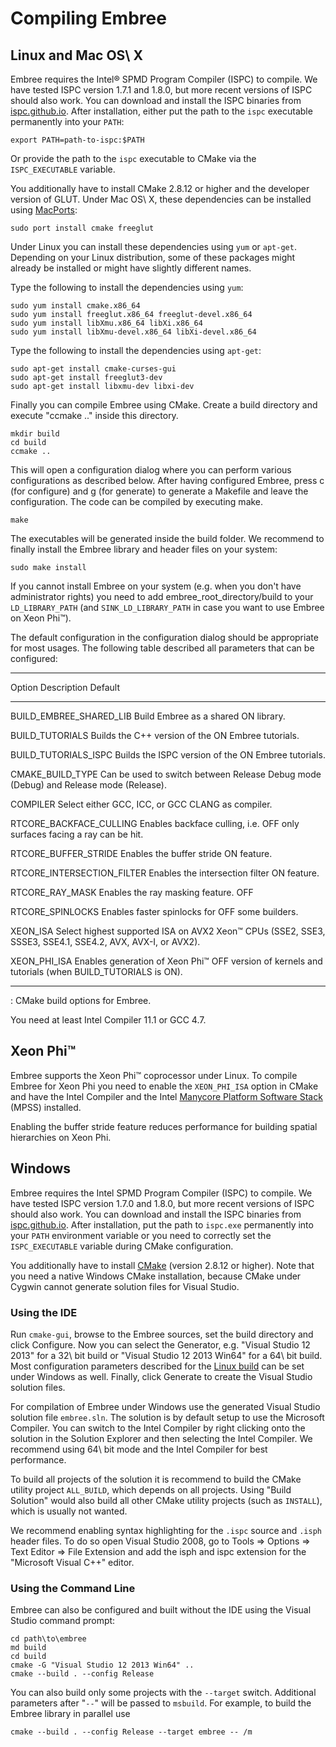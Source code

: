 Compiling Embree
================

Linux and Mac OS\ X
-------------------

Embree requires the Intel® SPMD Program Compiler (ISPC) to compile. We
have tested ISPC version 1.7.1 and 1.8.0, but more recent versions of
ISPC should also work. You can download and install the ISPC binaries
from [ispc.github.io](https://ispc.github.io/downloads.html). After
installation, either put the path to the `ispc` executable permanently
into your `PATH`:

    export PATH=path-to-ispc:$PATH

Or provide the path to the `ispc` executable to CMake via the `ISPC_EXECUTABLE` variable.

You additionally have to install CMake 2.8.12 or higher and the
developer version of GLUT. Under Mac OS\ X, these dependencies can be
installed using [MacPorts](http://www.macports.org/):

    sudo port install cmake freeglut

Under Linux you can install these dependencies using `yum` or `apt-get`.
Depending on your Linux distribution, some of these packages might
already be installed or might have slightly different names.

Type the following to install the dependencies using `yum`:

    sudo yum install cmake.x86_64
    sudo yum install freeglut.x86_64 freeglut-devel.x86_64
    sudo yum install libXmu.x86_64 libXi.x86_64
    sudo yum install libXmu-devel.x86_64 libXi-devel.x86_64

Type the following to install the dependencies using `apt-get`:

    sudo apt-get install cmake-curses-gui
    sudo apt-get install freeglut3-dev
    sudo apt-get install libxmu-dev libxi-dev

Finally you can compile Embree using CMake. Create a build directory and
execute "ccmake .." inside this directory.

    mkdir build
    cd build
    ccmake ..

This will open a configuration dialog where you can perform various
configurations as described below. After having configured Embree, press
c (for configure) and g (for generate) to generate a Makefile and leave
the configuration. The code can be compiled by executing make.

    make

The executables will be generated inside the build folder. We recommend
to finally install the Embree library and header files on your system:

    sudo make install

If you cannot install Embree on your system (e.g. when you don't have
administrator rights) you need to add embree_root_directory/build to
your `LD_LIBRARY_PATH` (and `SINK_LD_LIBRARY_PATH` in case you want to
use Embree on Xeon Phi™).

The default configuration in the configuration dialog should be
appropriate for most usages. The following table described all
parameters that can be configured:

  ---------------------------- -------------------------------- --------
  Option                       Description                      Default
  ---------------------------- -------------------------------- --------
  BUILD_EMBREE_SHARED_LIB      Build Embree as a shared         ON
                               library.

  BUILD_TUTORIALS              Builds the C++ version of the    ON
                               Embree tutorials.

  BUILD_TUTORIALS_ISPC         Builds the ISPC version of the   ON
                               Embree tutorials.

  CMAKE_BUILD_TYPE             Can be used to switch between    Release
                               Debug mode (Debug) and Release
                               mode (Release).

  COMPILER                     Select either GCC, ICC, or       GCC
                               CLANG as compiler.

  RTCORE_BACKFACE_CULLING      Enables backface culling, i.e.   OFF
                               only surfaces facing a ray can
                               be hit.

  RTCORE_BUFFER_STRIDE         Enables the buffer stride        ON
                               feature.

  RTCORE_INTERSECTION_FILTER   Enables the intersection filter  ON
                               feature.

  RTCORE_RAY_MASK              Enables the ray masking feature. OFF

  RTCORE_SPINLOCKS             Enables faster spinlocks for     OFF
                               some builders.

  XEON_ISA                     Select highest supported ISA on  AVX2
                               Xeon™ CPUs (SSE2, SSE3, SSSE3,
                               SSE4.1, SSE4.2, AVX, AVX-I, or
                               AVX2).

  XEON_PHI_ISA                 Enables generation of Xeon Phi™  OFF
                               version of kernels and tutorials
                               (when BUILD_TUTORIALS is ON).
  ---------------------------- -------------------------------- --------
  : CMake build options for Embree.

You need at least Intel Compiler 11.1 or GCC 4.7.

Xeon Phi™
---------

Embree supports the Xeon Phi™ coprocessor under Linux. To compile Embree
for Xeon Phi you need to enable the `XEON_PHI_ISA` option in CMake and
have the Intel Compiler and the Intel [Manycore Platform Software
Stack](https://software.intel.com/en-us/articles/intel-manycore-platform-software-stack-mpss)
(MPSS) installed.

Enabling the buffer stride feature reduces performance for building
spatial hierarchies on Xeon Phi.

Windows
-------

Embree requires the Intel SPMD Program Compiler (ISPC) to compile. We
have tested ISPC version 1.7.0 and 1.8.0, but more recent versions of
ISPC should also work. You can download and install the ISPC binaries
from [ispc.github.io](https://ispc.github.io/downloads.html). After
installation, put the path to `ispc.exe` permanently into your `PATH`
environment variable or you need to correctly set the `ISPC_EXECUTABLE`
variable during CMake configuration.

You additionally have to install [CMake](http://www.cmake.org/download/)
(version 2.8.12 or higher). Note that you need a native Windows CMake
installation, because CMake under Cygwin cannot generate solution files
for Visual Studio.

### Using the IDE

Run `cmake-gui`, browse to the Embree sources, set the build directory
and click Configure. Now you can select the Generator, e.g. "Visual
Studio 12 2013" for a 32\ bit build or "Visual Studio 12 2013 Win64" for
a 64\ bit build. Most configuration parameters described for the [Linux
build](#linux-and-mac-osx) can be set under Windows as well. Finally,
click Generate to create the Visual Studio solution files.

For compilation of Embree under Windows use the generated Visual Studio
solution file `embree.sln`. The solution is by default setup to use the
Microsoft Compiler. You can switch to the Intel Compiler by right
clicking onto the solution in the Solution Explorer and then selecting
the Intel Compiler. We recommend using 64\ bit mode and the Intel
Compiler for best performance.

To build all projects of the solution it is recommend to build the CMake
utility project `ALL_BUILD`, which depends on all projects. Using "Build
Solution" would also build all other CMake utility projects (such as
`INSTALL`), which is usually not wanted.

We recommend enabling syntax highlighting for the `.ispc` source and
`.isph` header files. To do so open Visual Studio 2008, go to Tools ⇒
Options ⇒ Text Editor ⇒ File Extension and add the isph and ispc
extension for the "Microsoft Visual C++" editor.

### Using the Command Line

Embree can also be configured and built without the IDE using the Visual
Studio command prompt:

    cd path\to\embree
    md build
    cd build
    cmake -G "Visual Studio 12 2013 Win64" ..
    cmake --build . --config Release

You can also build only some projects with the `--target` switch. Additional
parameters after "`--`" will be passed to `msbuild`. For example, to build the
Embree library in parallel use

    cmake --build . --config Release --target embree -- /m

